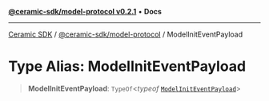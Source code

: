 [**@ceramic-sdk/model-protocol v0.2.1**](../README.md) • **Docs**

***

[Ceramic SDK](../../../README.md) / [@ceramic-sdk/model-protocol](../README.md) / ModelInitEventPayload

# Type Alias: ModelInitEventPayload

> **ModelInitEventPayload**: `TypeOf`\<*typeof* [`ModelInitEventPayload`](../variables/ModelInitEventPayload.md)\>
